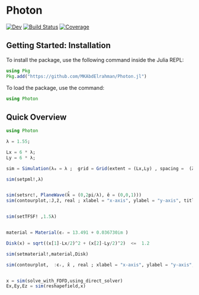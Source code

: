# Photon


<!-- [![Stable](https://img.shields.io/badge/docs-stable-blue.svg)](https://MKAbdElrahman.github.io/Photon.jl/stable) -->
[![Dev](https://img.shields.io/badge/docs-dev-blue.svg)](https://MKAbdElrahman.github.io/Photon.jl/dev)
[![Build Status](https://github.com/MKAbdElrahman/Photon.jl/workflows/CI/badge.svg)](https://github.com/MKAbdElrahman/Photon.jl/actions)
[![Coverage](https://codecov.io/gh/MKAbdElrahman/Photon.jl/branch/master/graph/badge.svg)](https://codecov.io/gh/MKAbdElrahman/Photon.jl)

## Getting Started: Installation 
To install the package, use the following command inside the Julia REPL:
```julia
using Pkg
Pkg.add("https://github.com/MKAbdElrahman/Photon.jl")
```

To load the package, use the command:

```julia
using Photon
```
## Quick Overview
```julia
using Photon

λ = 1.55;

Lx = 6 * λ; 
Ly = 6 * λ;

sim = Simulation(λ₀ = λ ;  grid = Grid(extent = (Lx,Ly) , spacing =  (λ/40,λ/40) ))

sim(setpml!,λ)


sim(setsrc!, PlaneWave(k̂ = (0,2pi/λ), ê = (0,0,1)))
sim(contourplot,:J,ẑ, real ; xlabel = "x-axis", ylabel = "y-axis", title = "Ez")


sim(setTFSF! ,1.5λ)


material = Material(ϵᵣ = 13.491 + 0.036730im )

Disk(x) = sqrt((x[1]-Lx/2)^2 + (x[2]-Ly/2)^2)  <=  1.2 

sim(setmaterial!,material,Disk)

sim(contourplot,  :ϵᵣ, x̂ , real ; xlabel = "x-axis", ylabel = "y-axis", title = "ϵ x")


x = sim(solve_with_FDFD,using_direct_solver)
Ex,Ey,Ez = sim(reshapefield,x)
```

